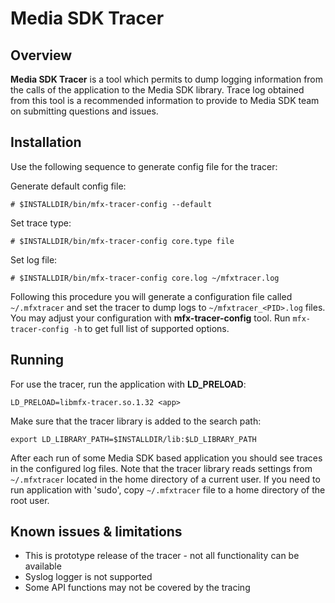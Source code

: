 # Media SDK Tracer

## Overview

**Media SDK Tracer** is a tool which permits to dump logging information from the calls
of the application to the Media SDK library. Trace log obtained from this tool is a
recommended information to provide to Media SDK team on submitting questions and
issues.

## Installation

Use the following sequence to generate config file for the tracer:

Generate default config file:
```
# $INSTALLDIR/bin/mfx-tracer-config --default
```
Set trace type:
```
# $INSTALLDIR/bin/mfx-tracer-config core.type file
```
Set log file:
```
# $INSTALLDIR/bin/mfx-tracer-config core.log ~/mfxtracer.log
```

Following this procedure you will generate a configuration file called `~/.mfxtracer` and set the tracer to dump
logs to `~/mfxtracer_<PID>.log` files. You may adjust your configuration with **mfx-tracer-config** tool.
Run `mfx-tracer-config -h` to get full list of supported options.

## Running

For use the tracer, run the application with **LD_PRELOAD**:

```
LD_PRELOAD=libmfx-tracer.so.1.32 <app>
```

Make sure that the tracer library is added to the search path:

```
export LD_LIBRARY_PATH=$INSTALLDIR/lib:$LD_LIBRARY_PATH
```

After each run of some Media SDK based application you should see traces in the configured log files.
Note that the tracer library reads settings from `~/.mfxtracer` located in the home directory of a current user.
If you need to run application with 'sudo', copy `~/.mfxtracer` file to a home directory of the root user.

## Known issues & limitations

- This is prototype release of the tracer - not all functionality can be available
- Syslog logger is not supported
- Some API functions may not be covered by the tracing